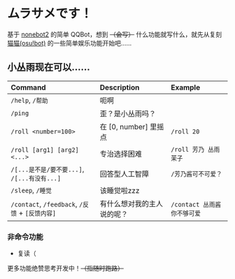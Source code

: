 # ムラサメです！

基于 [nonebot2](https://github.com/nonebot/nonebot2) 的简单 QQBot，想到 ~~（会写）~~ 什么功能就写什么，就先从复刻 [猫猫(osu!bot)](https://github.com/Monodesu/osucat) 的一些简单娱乐功能开始吧……

## 小丛雨现在可以……

| Command                                         | Description                | Example                     |
| :---------------------------------------------- | :------------------------- | :-------------------------- |
| `/help`, `/帮助`                                | 呃啊                       |                             |
| `/ping`                                         | 歪？是小丛雨吗？           |                             |
| `/roll <number=100>`                            | 在 \[0, number\] 里摇点    | `/roll 20`                  |
| `/roll [arg1] [arg2] <...>`                     | 专治选择困难               | `/roll 芳乃 丛雨 茉子`      |
| `/[...是不是/要不要...]`, `/[...有没有...]`     | 回答型人工智障             | `/芳乃酱可不可爱？`         |
| `/sleep`, `/睡觉`                               | 该睡觉啦zzz                |                             |
| `/contact`, `/feedback`, `/反馈` + `[反馈内容]` | 有什么想对我的主人说的呢？ | `/contact 丛雨酱你不够可爱` |

### 非命令功能

- 复读（

更多功能绝赞思考开发中！~~（指随时跑路）~~
